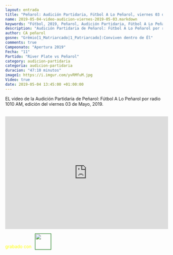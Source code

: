 ```yaml
---
layout: entrada
title: "Peñarol: Audición Partidaria, Fútbol A Lo Peñarol, viernes 03 de mayo, 2019-05-03"
name: 2019-05-04-video-audicion-viernes-2019-05-03.markdown
keywords: "Fútbol, 2019, Peñarol, Audición Partidaria, Fútbol A Lo Peñarol, Video"
description: "Audición Partidaria de Peñarol: Fútbol A Lo Peñarol por radio 1010 AM, edición del viernes 03 de Mayo 2019"
author: CA peñarol
gosne: "Grêmio[1_Matriarcado|1_Patriarcado]:Conviven dentro de Êl"
comments: true
Campeonato: "Apertura 2019"
Fecha: "11"
Partido: "River Plate vs Peñarol"
category: audicion-partidaria
categoria: audicion-partidaria
duracion: "47:10 minutos"
image1: https://i.imgur.com/yvRMfuM.jpg
Video: true
date: 2019-05-04 13:45:00 +01:00:00
---
```

<!---
Campeonato: <span>{{ page.Campeonato }}</span><br>
Fecha: <span>{{ page.Fecha }}</span><br>
Encuentro: <span>{{ page.Partido }}</span><br>-->

EL video de la Audición Partidaria de Peñarol: Fútbol A Lo Peñarol por radio 1010 AM, edición del viernes 03 de Mayo, 2019.

<br>

<iframe width="521" height="360" src="https://www.youtube.com/embed/hbzjilfj8b4" frameborder="0" allow="accelerometer; autoplay; encrypted-media; gyroscope; picture-in-picture" allowfullscreen></iframe>

<span style="color:yellow;">grabado con</span> <a href="http://ffmpeg.org"><img src="{{ site.url }}/images/ffmpeg.png" width="50px" style="border:1px solid green;vertical-align: sub;margin-left:7px;"></a>
